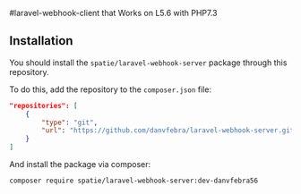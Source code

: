 #laravel-webhook-client that
Works on L5.6 with PHP7.3

## Installation

You should install the `spatie/laravel-webhook-server` package through this repository.

To do this, add the repository to the `composer.json` file:
```json
"repositories": [
    {
        "type": "git",
        "url": "https://github.com/danvfebra/laravel-webhook-server.git"
    }
]
```

And install the package via composer:
```bash
composer require spatie/laravel-webhook-server:dev-danvfebra56
```

